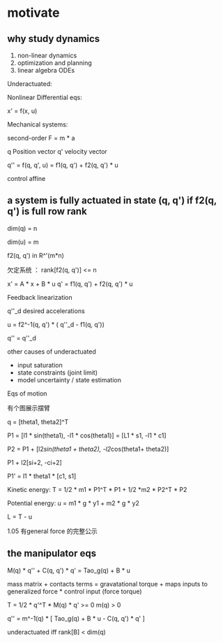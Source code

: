 # motivate

## why study dynamics

1. non-linear dynamics
2. optimization and planning
3. linear algebra ODEs 

Underactuated:

Nonlinear Differential eqs:

x' = f(x, u)

Mechanical systems:

second-order F = m * a

q Position vector
q' velocity vector

q'' = f(q, q', u) = f1(q, q') + f2(q, q') * u

control affine


## a system is fully actuated in state (q, q') if f2(q, q') is full row rank

dim(q) = n

dim(u) = m

f2(q, q') in R^'(m*n)

欠定系统 ：
rank[f2(q, q')] <= n

x' = A * x + B * u
q' = f1(q, q') + f2(q, q') * u

Feedback linearization

q''_d desired accelerations

u = f2^-1(q, q') * ( q''_d - f1(q, q'))

q'' = q''_d

other causes of underactuated 
- input saturation
- state constraints (joint limit)
- model uncertainty / state estimation


Eqs of motion 

有个图展示摆臂

q = [theta1, theta2]^T

P1 = [l1 * sin(theta1), -l1 * cos(theta1)] = [L1 * s1, -l1 * c1]

P2 = P1 + [l2*sin(theta1 + theta2), -l2*cos(theta1+ theta2)]

P1 + l2[si+2, -ci+2]

P1' = l1 * theta1 * [c1, s1]

Kinetic energy:  T = 1/2 * m1 * P1^T * P1 + 1/2 *m2 * P2^T * P2

Potential energy: u = m1 * g * y1 + m2 * g * y2

L = T - u 

1.05 有general force 的完整公示

## the manipulator eqs

M(q) * q'' + C(q, q') * q' = Tao_g(q) + B * u

mass matrix + contacts terms = gravatational torque + maps inputs to generalized force * control input (force torque) 

T = 1/2 * q'^T * M(q) * q' >= 0
m(q) > 0

q'' = m^-1(q) * [ Tao_g(q) + B * u - C(q, q') * q' ]

underactuated iff rank[B] < dim(q)